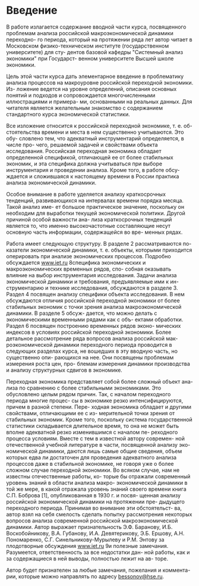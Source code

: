 # Введение 

В работе излагается содержание вводной части курса, посвященного 
проблемам анализа российской макроэкономической динамики переходно-
го периода, который на протяжении ряда лет автор читает в Московском 
физико-техническом институте (государственном университете) для сту-
дентов базовой кафедры "Системный анализ экономики" при Государст-
венном университете Высшей школе экономики. 

Цель этой части курса дать элементарное введение в проблематику 
анализа процессов на макроуровне российской переходной экономики. Из-
ложение ведется на уровне определений, описания основных понятий и 
подходов и сопровождается многочисленными иллюстрациями и примера-
ми, основанными на реальных данных. Для читателя является желательным 
знакомство с содержанием стандартного курса экономической статистики. 

Все изложение относится к российской переходной экономике, т. е. об-
стоятельства времени и места в нем существенно учитываются. Это обу-
словлено тем, что адекватный инструментарий определяется, в числе про-
чего, решаемой задачей и свойствами объекта исследования. Российская 
переходная экономика обладает определенной спецификой, отличающей ее 
от более стабильных экономик, и эта специфика должна учитываться при 
выборе инструментария и проведении анализа. Кроме того, в работе обсу-
ждается и сложившаяся к настоящему времени в России практика анализа 
экономической динамики. 

Особое внимание в работе уделяется анализу краткосрочных тенденций, 
развивающихся на интервалах времени порядка месяца. Такой анализ име-
ет большое практическое значение, поскольку он необходим для выработки 
текущей экономической политики. Другой причиной особой важности ана-
лиза краткосрочных тенденций является то, что именно высокочастотные 
составляющие несут основную часть информации, содержащейся во вре-
менных рядах. 

Работа имеет следующую структуру. В разделе 2 рассматриваются по-
казатели экономической динамики, т. е. объекты, которыми приходится 
оперировать при анализе экономических процессов. Подробно обсуждается 
 www.iet.ru 8специфика экономических и макроэкономических временных рядов, спо-
собная оказывать влияние на выбор инструментария исследования. Задачи 
анализа экономической динамики и требования, предъявляемые ими к ин-
струментарию и технике исследования, обсуждаются в разделе 3. Раздел 4 
посвящен анализу специфики объекта исследования. В нем обсуждаются 
отличия российской переходной экономики от более стабильных экономик 
с точки зрения анализа макроэкономической динамики. В разделе 5 обсуж-
дается, что можно делать с экономическими временными рядами как с объ-
ектами обработки. Раздел 6 посвящен построению временных рядов эконо-
мических индексов в условиях российской переходной экономики. 
 Более детальное рассмотрение ряда вопросов анализа российской мак-
роэкономической динамики переходного периода проводится в следующих 
разделах курса, не вошедших в эту вводную часть, но существенно опи-
рающихся на нее. Они посвящены проблемам измерения роста цен, про-
блемам измерения динамики производства и анализу структурных сдвигов 
в экономике. 

Переходная экономика представляет собой более сложный объект ана-
лиза по сравнению с более стабильными экономиками. Это обусловлено 
целым рядом причин. Так, с началом переходного периода многие процес-
сы в экономике резко интенсифицируются, причем в разной степени. Пере-
ходная экономика обладает и другими свойствами, отличающими ее с из-
мерительной точки зрения от стабильных экономик. Кроме того, поскольку 
система государственной статистики складывается длительное время, то 
она не может быть вполне адекватной резко изменившимся с началом пе-
реходного процесса условиям. Вместе с тем в известной автору современ-
ной отечественной учебной литературе в части, посвященной анализу эко-
номической динамики, даются лишь самые общие сведения, объем которых 
едва ли достаточен для проведения адекватного анализа процессов даже в 
стабильной экономике, не говоря уже о более сложном случае переходной 
экономики. Во всяком случае, нам не известны отечественные работы, ко-
торые бы отражали современный уровень знаний в области анализа макро-
экономической динамики в той же мере, в какой отражала уровень знаний 
своего времени книга С.П. Боброва [1], опубликованная в 1930 г. и посвя-
щенная анализу российской экономической динамики на протяжении пре-
дыдущего переходного периода. Принимая во внимание эти обстоятельст-
ва, автор взял на себя смелость сделать попытку рассмотрения некоторых 
вопросов анализа современной российской макроэкономической динамики. 
 Автор выражает признательность Э.Ф. Баранову, И.Б. Воскобойникову, 
В.А. Губанову, И.А. Девятерикову, Э.Б. Ершову, А.Н. Пономаренко, 
С.Г. Синельникову-Мурылеву и Р.М. Энтову за плодотворные обсуждения 
 www.iet.ru 9и полезные замечания. Разумеется, ответственность за все недостатки дан-
ной работы, как и за содержащиеся в ней выводы, полностью лежит на ав-
торе.

Автор будет признателен за любые замечания, пожелания и коммента-
рии, которые можно направлять по адресу bessonov@hse.ru. 
